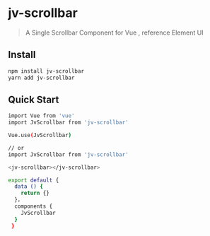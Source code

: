 # jv-scrollbar

>  A Single Scrollbar Component for Vue , reference Element UI

## Install

``` bash
npm install jv-scrollbar
yarn add jv-scrollbar
```

## Quick Start

``` bash
import Vue from 'vue'
import JvScrollbar from 'jv-scrollbar'

Vue.use(JvScrollbar)

// or
import JvScrollbar from 'jv-scrollbar'

<jv-scrollbar></jv-scrollbar>

export default {
  data () {
    return {}
  }，
  components {
    JvScrollbar
  }
 }
```